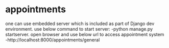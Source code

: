# appointments
one can use embedded server which is included as part of Django dev environment.
use below command to start server:
-python manage.py startserver.
open browser and use below url to access appointment system
-http://localhost:8000/appointments/general 